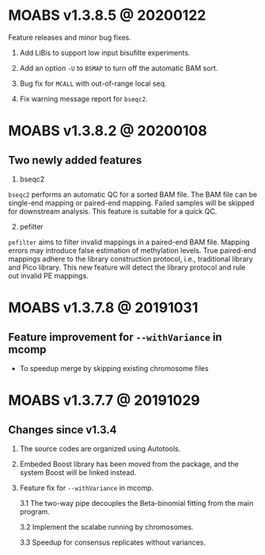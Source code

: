 # MOABS v1.3.8.5 @ 20200122

Feature releases and minor bug fixes.

1. Add LiBis to support low input bisufilte experiments.

2. Add an option `-U` to `BSMAP` to turn off the automatic BAM sort.

3. Bug fix for `MCALL` with out-of-range local seq.

4. Fix warning message report for `bseqc2`.

# MOABS v1.3.8.2 @ 20200108

## Two newly added features

1. bseqc2

`bseqc2` performs an automatic QC for a sorted BAM file. The BAM file can be
single-end mapping or paired-end mapping. Failed samples will be skipped for
downstream analysis. This feature is suitable for a quick QC.

2. pefilter

`pefilter` aims to filter invalid mappings in a paired-end BAM file. Mapping
errors may introduce false estimation of methylation levels. True paired-end
mappings adhere to the library construction protocol, i.e., traditional library
and Pico library. This new feature will detect the library protocol and rule
out invalid PE mappings.

# MOABS v1.3.7.8 @ 20191031

## Feature improvement for `--withVariance` in mcomp

- To speedup merge by skipping existing chromosome files

# MOABS v1.3.7.7 @ 20191029

## Changes since v1.3.4

1. The source codes are organized using Autotools.

2. Embeded Boost library has been moved from the package, and the system Boost will be linked instead.

3. Feature fix for `--withVariance` in mcomp.

    3.1 The two-way pipe decouples the Beta-binomial fitting from the main program.

    3.2 Implement the scalabe running by chromosomes.

    3.3 Speedup for consensus replicates without variances.

